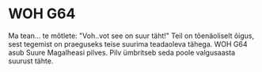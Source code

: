 # WOH G64

Ma tean... te mõtlete: "Voh..vot see on suur täht!" Teil on tõenäoliselt õigus,
sest tegemist on praeguseks teise suurima teadaoleva tähega. WOH G64 asub Suure
Magalheasi pilves. Pilv ümbritseb seda poole valgusaasta suurust tähte.
